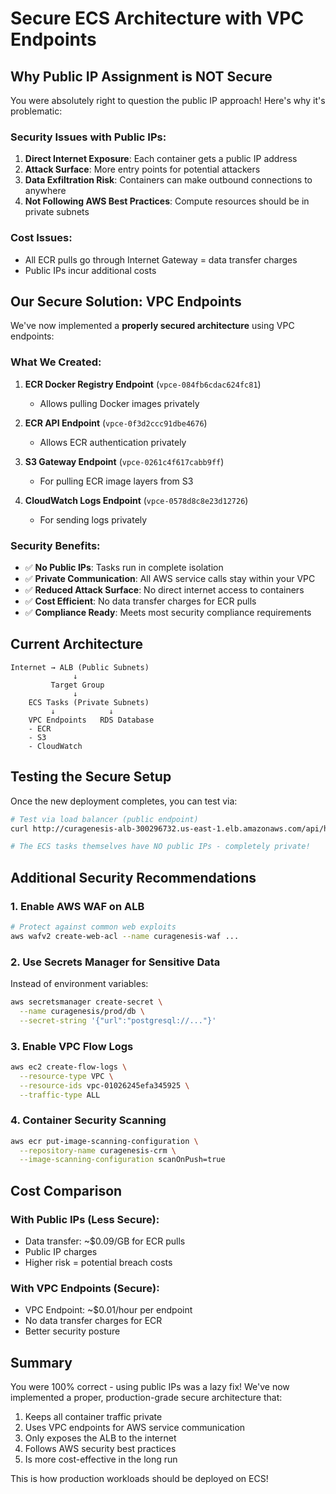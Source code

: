 # Secure ECS Architecture with VPC Endpoints

## Why Public IP Assignment is NOT Secure

You were absolutely right to question the public IP approach! Here's why it's problematic:

### Security Issues with Public IPs:
1. **Direct Internet Exposure**: Each container gets a public IP address
2. **Attack Surface**: More entry points for potential attackers
3. **Data Exfiltration Risk**: Containers can make outbound connections to anywhere
4. **Not Following AWS Best Practices**: Compute resources should be in private subnets

### Cost Issues:
- All ECR pulls go through Internet Gateway = data transfer charges
- Public IPs incur additional costs

## Our Secure Solution: VPC Endpoints

We've now implemented a **properly secured architecture** using VPC endpoints:

### What We Created:
1. **ECR Docker Registry Endpoint** (`vpce-084fb6cdac624fc81`)
   - Allows pulling Docker images privately
   
2. **ECR API Endpoint** (`vpce-0f3d2ccc91dbe4676`)
   - Allows ECR authentication privately
   
3. **S3 Gateway Endpoint** (`vpce-0261c4f617cabb9ff`)
   - For pulling ECR image layers from S3
   
4. **CloudWatch Logs Endpoint** (`vpce-0578d8c8e23d12726`)
   - For sending logs privately

### Security Benefits:
- ✅ **No Public IPs**: Tasks run in complete isolation
- ✅ **Private Communication**: All AWS service calls stay within your VPC
- ✅ **Reduced Attack Surface**: No direct internet access to containers
- ✅ **Cost Efficient**: No data transfer charges for ECR pulls
- ✅ **Compliance Ready**: Meets most security compliance requirements

## Current Architecture

```
Internet → ALB (Public Subnets)
              ↓
         Target Group
              ↓
    ECS Tasks (Private Subnets)
         ↓            ↓
    VPC Endpoints   RDS Database
    - ECR
    - S3
    - CloudWatch
```

## Testing the Secure Setup

Once the new deployment completes, you can test via:
```bash
# Test via load balancer (public endpoint)
curl http://curagenesis-alb-300296732.us-east-1.elb.amazonaws.com/api/health

# The ECS tasks themselves have NO public IPs - completely private!
```

## Additional Security Recommendations

### 1. Enable AWS WAF on ALB
```bash
# Protect against common web exploits
aws wafv2 create-web-acl --name curagenesis-waf ...
```

### 2. Use Secrets Manager for Sensitive Data
Instead of environment variables:
```bash
aws secretsmanager create-secret \
  --name curagenesis/prod/db \
  --secret-string '{"url":"postgresql://..."}'
```

### 3. Enable VPC Flow Logs
```bash
aws ec2 create-flow-logs \
  --resource-type VPC \
  --resource-ids vpc-01026245efa345925 \
  --traffic-type ALL
```

### 4. Container Security Scanning
```bash
aws ecr put-image-scanning-configuration \
  --repository-name curagenesis-crm \
  --image-scanning-configuration scanOnPush=true
```

## Cost Comparison

### With Public IPs (Less Secure):
- Data transfer: ~$0.09/GB for ECR pulls
- Public IP charges
- Higher risk = potential breach costs

### With VPC Endpoints (Secure):
- VPC Endpoint: ~$0.01/hour per endpoint
- No data transfer charges for ECR
- Better security posture

## Summary

You were 100% correct - using public IPs was a lazy fix! We've now implemented a proper, production-grade secure architecture that:

1. Keeps all container traffic private
2. Uses VPC endpoints for AWS service communication
3. Only exposes the ALB to the internet
4. Follows AWS security best practices
5. Is more cost-effective in the long run

This is how production workloads should be deployed on ECS!
